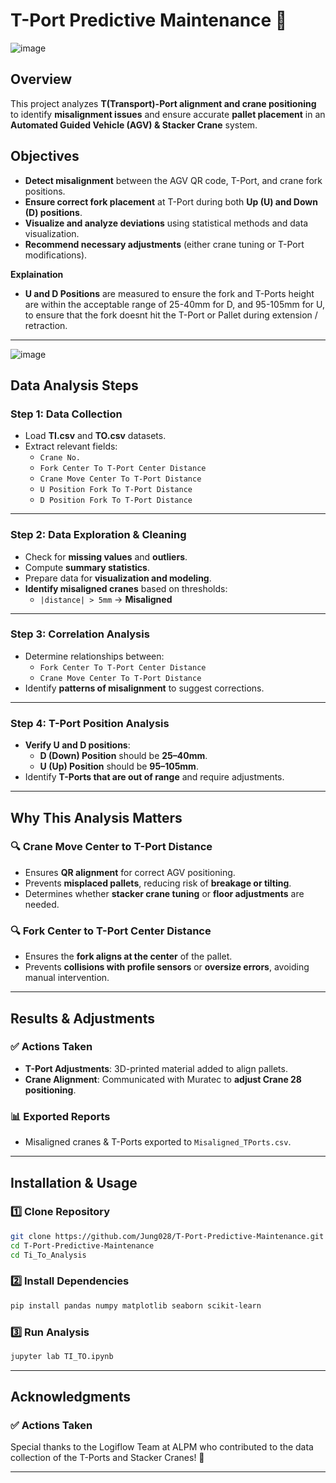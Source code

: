 # **T-Port Predictive Maintenance 🚀**  

![image](https://github.com/user-attachments/assets/f2d68dde-771f-453f-aac2-d3838027fe57)

## **Overview**  
This project analyzes **T(Transport)-Port alignment and crane positioning** to identify **misalignment issues** and ensure accurate **pallet placement** in an **Automated Guided Vehicle (AGV) & Stacker Crane** system.  

## **Objectives**  
- **Detect misalignment** between the AGV QR code, T-Port, and crane fork positions.  
- **Ensure correct fork placement** at T-Port during both **Up (U) and Down (D) positions**.  
- **Visualize and analyze deviations** using statistical methods and data visualization.  
- **Recommend necessary adjustments** (either crane tuning or T-Port modifications).  

**Explaination**
- **U and D Positions** are measured to ensure the fork and T-Ports height are within the acceptable range of 25-40mm for D, and 95-105mm for U, to ensure that the fork doesnt hit the T-Port or Pallet during extension / retraction.

---

![image](https://github.com/user-attachments/assets/e1f599e1-cff7-463c-ab55-72e3e924b6b7)


## **Data Analysis Steps**  

### **Step 1: Data Collection**  
- Load **TI.csv** and **TO.csv** datasets.  
- Extract relevant fields:  
  - `Crane No.`  
  - `Fork Center To T-Port Center Distance`  
  - `Crane Move Center To T-Port Distance`  
  - `U Position Fork To T-Port Distance`  
  - `D Position Fork To T-Port Distance`  

---

### **Step 2: Data Exploration & Cleaning**  
- Check for **missing values** and **outliers**.  
- Compute **summary statistics**.  
- Prepare data for **visualization and modeling**.  
- **Identify misaligned cranes** based on thresholds:  
  - `|distance| > 5mm` → **Misaligned**  

---

### **Step 3: Correlation Analysis**  
- Determine relationships between:  
  - `Fork Center To T-Port Center Distance`  
  - `Crane Move Center To T-Port Distance`  
- Identify **patterns of misalignment** to suggest corrections.  

---

### **Step 4: T-Port Position Analysis**  
- **Verify U and D positions**:  
  - **D (Down) Position** should be **25–40mm**.  
  - **U (Up) Position** should be **95–105mm**.  
- Identify **T-Ports that are out of range** and require adjustments.  

---

## **Why This Analysis Matters**  

### 🔍 **Crane Move Center to T-Port Distance**  
- Ensures **QR alignment** for correct AGV positioning.  
- Prevents **misplaced pallets**, reducing risk of **breakage or tilting**.  
- Determines whether **stacker crane tuning** or **floor adjustments** are needed.  

### 🔍 **Fork Center to T-Port Center Distance**  
- Ensures the **fork aligns at the center** of the pallet.  
- Prevents **collisions with profile sensors** or **oversize errors**, avoiding manual intervention.  

---

## **Results & Adjustments**  

### ✅ **Actions Taken**  
- **T-Port Adjustments**: 3D-printed material added to align pallets.  
- **Crane Alignment**: Communicated with Muratec to **adjust Crane 28 positioning**.  

### 📊 **Exported Reports**  
- Misaligned cranes & T-Ports exported to `Misaligned_TPorts.csv`.  

---

## **Installation & Usage**  

### **1️⃣ Clone Repository**  
```sh
git clone https://github.com/Jung028/T-Port-Predictive-Maintenance.git
cd T-Port-Predictive-Maintenance
cd Ti_To_Analysis
```

### **2️⃣ Install Dependencies**  
```sh
pip install pandas numpy matplotlib seaborn scikit-learn
```

### **3️⃣ Run Analysis**  
```sh
jupyter lab TI_TO.ipynb
```

---

## **Acknowledgments**  

### ✅ **Actions Taken**  
Special thanks to the Logiflow Team at ALPM who contributed to the data collection of the T-Ports and Stacker Cranes! 🚀

---




